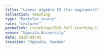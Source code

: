 ```yaml
---
title: "Linear algebra II (for engineers)"
collection: teaching
type: "Bachelor course"
role: "Lecturer"
permalink: /teaching/2020-fall-teaching-1
venue: "Uppsala University"
date: 2020-09-01
location: "Uppsala, Sweden"
---
```

